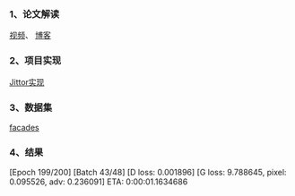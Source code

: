 ### 1、论文解读

[视频](https://www.bilibili.com/video/BV1wY4y1k7Tc?spm_id_from=333.337.search-card.all.click&vd_source=57ce4396a5b1f6fac183bc96f812663e)、
[博客](https://blog.csdn.net/qq_41048761/article/details/125585077?spm=1001.2014.3001.5501)

### 2、项目实现

[Jittor实现](https://github.com/islandLZ/gan-jittor/tree/master/models/pix2pix)

### 3、数据集

[facades](https://cmp.felk.cvut.cz/~tylecr1/facade/)

### 4、结果

[Epoch 199/200] [Batch 43/48] [D loss: 0.001896] [G loss: 9.788645, pixel: 0.095526, adv: 0.236091] ETA: 0:00:01.1634686
